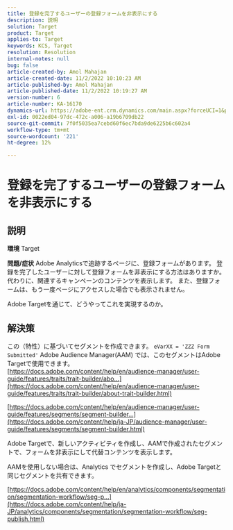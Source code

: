 ```yaml
---
title: 登録を完了するユーザーの登録フォームを非表示にする
description: 説明
solution: Target
product: Target
applies-to: Target
keywords: KCS, Target
resolution: Resolution
internal-notes: null
bug: false
article-created-by: Amol Mahajan
article-created-date: 11/2/2022 10:10:23 AM
article-published-by: Amol Mahajan
article-published-date: 11/2/2022 10:19:27 AM
version-number: 6
article-number: KA-16170
dynamics-url: https://adobe-ent.crm.dynamics.com/main.aspx?forceUCI=1&pagetype=entityrecord&etn=knowledgearticle&id=5ae8778f-965a-ed11-9561-6045bd006a22
exl-id: 0022ed04-97dc-472c-a006-a19b6709db22
source-git-commit: 7f0f5035ea7cebd60f6ec7bda9de6225b6c602a4
workflow-type: tm+mt
source-wordcount: '221'
ht-degree: 12%

---
```


# 登録を完了するユーザーの登録フォームを非表示にする

## 説明

<b>環境</b>
Target


<b>問題/症状</b>
Adobe Analyticsで追跡するページに、登録フォームがあります。 登録を完了したユーザーに対して登録フォームを非表示にする方法はありますか。代わりに、関連するキャンペーンのコンテンツを表示します。 また、登録フォームは、もう一度ページにアクセスした場合でも表示されません。

Adobe Targetを通じて、どうやってこれを実現するのか。


## 解決策

この（特性）に基づいてセグメントを作成できます。 `eVarXX = 'ZZZ Form Submitted'` Adobe Audience Manager(AAM) では、このセグメントはAdobe Targetで使用できます。<br>
[https://docs.adobe.com/content/help/en/audience-manager/user-guide/features/traits/trait-builder/abo...](https://docs.adobe.com/content/help/en/audience-manager/user-guide/features/traits/trait-builder/about-trait-builder.html)

[https://docs.adobe.com/content/help/en/audience-manager/user-guide/features/segments/segment-builder...](https://docs.adobe.com/content/help/ja-JP/audience-manager/user-guide/features/segments/segment-builder.html)

Adobe Targetで、新しいアクティビティを作成し、AAMで作成されたセグメントで、フォームを非表示にして代替コンテンツを表示します。



AAMを使用しない場合は、Analytics でセグメントを作成し、Adobe Targetと同じセグメントを共有できます。

[https://docs.adobe.com/content/help/en/analytics/components/segmentation/segmentation-workflow/seg-p...](https://docs.adobe.com/content/help/ja-JP/analytics/components/segmentation/segmentation-workflow/seg-publish.html)
